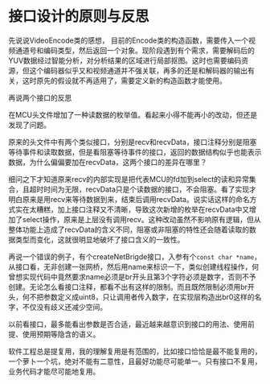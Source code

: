 # 接口设计的原则与反思

先说说VideoEncode类的感想，
目前的Encode类的构造函数，需要传入一个视频通道号和编码类型，然后返回一个对象。现阶段遇到有个需求，需要解码后的YUV数据经过智能分析，对分析结果的区域进行局部抠图。这时也需要编码资源，但这个编码器似乎又和视频通道并不强关联，再多的还是和解码器的输出有关，这时原先的假设就不再适用了，需要定义新的构造函数才能使用。

再说两个接口的反思

在MCU头文件增加了一种读数据的枚举值。看起来小得不能再小的改动，但还是发现了问题。

原来的头文件中有两个类似接口，分别是recv和recvData，接口注释分别是阻塞等待事件和读取数据，但是看阻塞等待事件的接口，返回的数据结构似乎也能表示数据，为什么偏偏要加在recvData，这两个接口的差异在哪里？

细问之下才知道原来recv的内部实现是把代表MCU的fd加到select的读和异常集合，且超时时间为无限，recvData只是个读数据的接口，不会阻塞。看了实现才明白原来是用recv来等待数据到来，结束后调用recvData。说实话这样的命名方式实在太糟糕，加上接口注释又不清晰，导致这次新增的枚举在recvData中又增加了select操作，原来是上层没有调用recv。这种改动虽然不影响原有逻辑，但从整体功能上造成了recvData的含义不同，阻塞或非阻塞的特性还会随着读取的数据类型而变化，这就很明显地破坏了接口含义的一致性。

再说一个错误的例子，有个createNetBrigde接口，入参有个`const char *name`，从接口看，无非创建一张网桥，然后用name来标识一下，类似创建线程操作，何曾想实现代码中竟然要求name必须是br开头且第3个字符必须是数字，否则不予创建。无论怎么看接口注释，都看不出有这样的限制。而且既然限制必须用br开头，何不把参数定义成uint8，只让调用者传入数字，在实现层构造出br0这样的名字，不仅没有歧义还减少空间。

以前看接口，最多能看出参数是否合适，最近越来越意识到接口的用法、使用前提、使用预期等隐含的语义。

软件工程总是提复用，我的理解复用是有范围的，比如接口恰恰是最不能复用的，一个萝卜一个坑，绝对不能有二意性，且最好功能尽可能单一。只有接口不复用，业务代码才能尽可能地复用。
